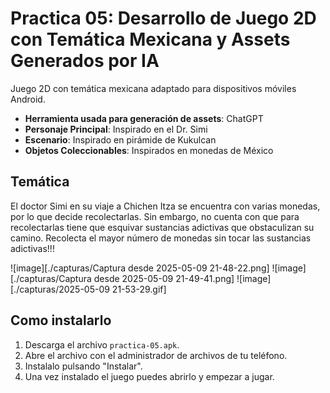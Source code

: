 # Practica 05: Desarrollo de Juego 2D con Temática Mexicana y Assets Generados por IA

Juego 2D con temática mexicana adaptado para dispositivos móviles Android.

* **Herramienta usada para generación de assets**: ChatGPT
* **Personaje Principal**: Inspirado en el Dr. Simi
* **Escenario**: Inspirado en pirámide de Kukulcan
* **Objetos Coleccionables**: Inspirados en monedas de México

## Temática
El doctor Simi en su viaje a Chichen Itza se encuentra con varias monedas, por lo que decide recolectarlas. Sin embargo, no cuenta con que para recolectarlas tiene que esquivar sustancias adictivas que obstaculizan su camino.
Recolecta el mayor número de monedas sin tocar las sustancias adictivas!!!

![image][./capturas/Captura desde 2025-05-09 21-48-22.png]
![image][./capturas/Captura desde 2025-05-09 21-49-41.png]
![image][./capturas/2025-05-09 21-53-29.gif]

## Como instalarlo
1. Descarga el archivo `practica-05.apk`.
2. Abre el archivo con el administrador de archivos de tu teléfono.
3. Instalalo pulsando "Instalar".
4. Una vez instalado el juego puedes abrirlo y empezar a jugar.